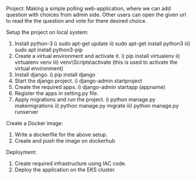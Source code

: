 Project:
Making a simple polling web-application, where we can add question with choices from admin side.
Other users can open the given url to read the the question and vote for there desired choice.

Setup the project on local system:
1) Install python-3
    i) sudo apt-get update
   ii) sudo apt-get install python3
  iii) sudo apt install python3-pip
2) Create a virtual environment and activate it.
    i) pip install virtualenv
   ii) virtualenv venv
  iii) venv\Scripts\activate (this is used to activate the virtual environment)
3) Install django.
    i) pip install django
4) Start the django project.
    i) django-admin startproject
5) Create the required apps.
    i) django-admin startapp (appname)
6) Register the apps in setting.py file.
7) Apply migrations and run the project.
    i) python manage.py makemigrations
   ii) python manage.py migrate
  iii) python manage.py runserver

Create a Docker image:
1) Write a dockerfile for the above setup.
2) Create and push the image on dockerhub

Deployment:
1) Create required infrastructure using IAC code.
2) Deploy the application on the EKS cluster.